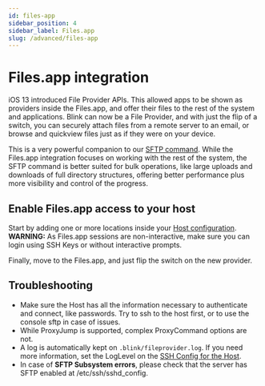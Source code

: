 ```yaml
---
id: files-app
sidebar_position: 4
sidebar_label: Files.app
slug: /advanced/files-app
---
```


# Files.app integration

iOS 13 introduced File Provider APIs. This allowed apps to be shown as providers inside the Files.app, and offer their files to the rest of the system and applications. Blink can now be a File Provider, and with just the flip of a switch, you can securely attach files from a remote server to an email, or browse and quickview files just as if they were on your device.

This is a very powerful companion to our [SFTP command](advanced/unix-roundup.md#remote-transfer-tools). While the Files.app integration focuses on working with the rest of the system, the SFTP command is better suited for bulk operations, like large uploads and downloads of full directory structures, offering better performance plus more visibility and control of the progress.

## Enable Files.app access to your host

Start by adding one or more locations inside your [Host configuration](basics/hosts.md#filesapp).
**WARNING:** As Files.app sessions are non-interactive, make sure you can login using SSH Keys or without interactive prompts. 

Finally, move to the Files.app, and just flip the switch on the new provider.

## Troubleshooting
- Make sure the Host has all the information necessary to authenticate and connect, like passwords. Try to ssh to the host first, or to use the console sftp in case of issues. 
- While ProxyJump is supported, complex ProxyCommand options are not.
- A log is automatically kept on `.blink/fileprovider.log`. If you need more information, set the LogLevel on the [SSH Config for the Host](basics/hosts.md#ssh-config).
- In case of **SFTP Subsystem errors**, please check that the server has SFTP enabled at /etc/ssh/sshd_config.
